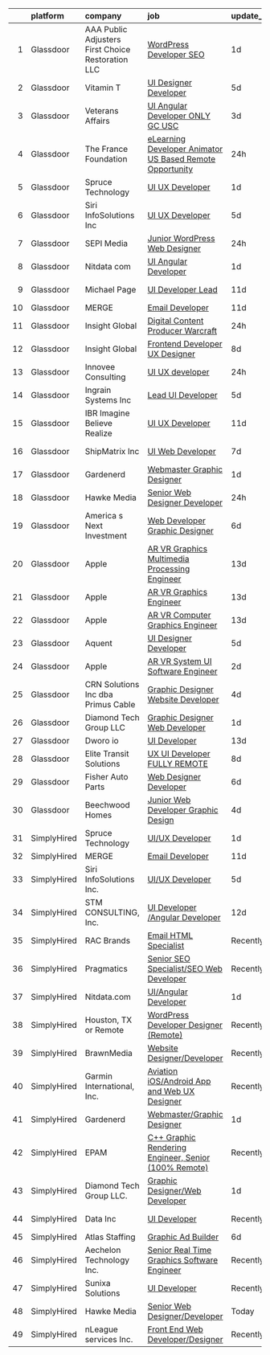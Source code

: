 

|    | platform    | company                                            | job                                                                                                                                                                                                                                                                                                                                                                                                                                                                                                                                                                                                                                                                                                                                                                                                                                                                                                                                                                                                                                                                                                                                                                                                                                                                                                                                                                                                     | update_time   | location            |
|---:|:------------|:---------------------------------------------------|:--------------------------------------------------------------------------------------------------------------------------------------------------------------------------------------------------------------------------------------------------------------------------------------------------------------------------------------------------------------------------------------------------------------------------------------------------------------------------------------------------------------------------------------------------------------------------------------------------------------------------------------------------------------------------------------------------------------------------------------------------------------------------------------------------------------------------------------------------------------------------------------------------------------------------------------------------------------------------------------------------------------------------------------------------------------------------------------------------------------------------------------------------------------------------------------------------------------------------------------------------------------------------------------------------------------------------------------------------------------------------------------------------------|:--------------|:--------------------|
|  1 | Glassdoor   | AAA Public Adjusters First Choice Restoration  LLC | [WordPress Developer   SEO](https://www.glassdoor.com/partner/jobListing.htm?pos=120&ao=1136043&s=58&guid=00000182868ca1cf8aef1cd93ef27dd2&src=GD_JOB_AD&t=SR&vt=w&ea=1&cs=1_7321c4e3&cb=1660114739988&jobListingId=1008061583239&jrtk=3-0-1ga38p8fojigs801-1ga38p8g6nce1800-1cf66ca547f110b2-)                                                                                                                                                                                                                                                                                                                                                                                                                                                                                                                                                                                                                                                                                                                                                                                                                                                                                                                                                                                                                                                                                                         | 1d            | Feasterville, PA    |
|  2 | Glassdoor   | Vitamin T                                          | [UI Designer   Developer](https://www.glassdoor.com/partner/jobListing.htm?pos=112&ao=1110586&s=58&guid=00000182868ca1cf8aef1cd93ef27dd2&src=GD_JOB_AD&t=SR&vt=w&cs=1_3601b326&cb=1660114739987&jobListingId=1008053886167&cpc=451933188B21919D&jrtk=3-0-1ga38p8fojigs801-1ga38p8g6nce1800-6f6034691b5422f3--6NYlbfkN0DMrcEu7yrtATojKJA7cEzGQ3FdRGWLh0CZQInL4ECGI6k5tN82kdM0OKoro5eXmjovAfqE-qCFzorBk8MpdY72_0U5dfxVKxGhck5KRFN-xTbAscjui61db-fDE_8QO-m47Uwzd92MrNOCQvxBUcualtGhT067Qzu-g2luV1gB0mDOh5XY3YT6B1q1UW0hOPL6WBIafS8qeUjf5YyS6LG9XaBb_Q1NSpCnzSYprZ2i9nNY9iog0acPBFqhTu_LDYivgDT5WQqHVDjzsclSmjBZ_B2X724zHrNCp6hqieW92gLUQStLi1Ef_yOLSNh0Sab8Mbvh9joW-MXuL5QkVQt4LzQsDhqC70NGm1pHM3tOoyugr13Pn-3fsegebHl1vRl6UaD4RrLw5DgESCKV8qaAme5ZBBlNOto8jT3KM6sk7xg4FpA4SJkPBmi_OcbfzDQ-HrCTRqMs5Kj92rETE0upSHfbX3dXZZFGK6zJwY_kbw%3D%3D)                                                                                                                                                                                                                                                                                                                                                                                                                                                                                                                                                               | 5d            | Remote              |
|  3 | Glassdoor   | Veterans Affairs                                   | [UI Angular Developer   ONLY GC   USC  ](https://www.glassdoor.com/partner/jobListing.htm?pos=125&ao=1136043&s=58&guid=00000182868ca1cf8aef1cd93ef27dd2&src=GD_JOB_AD&t=SR&vt=w&ea=1&cs=1_53a71798&cb=1660114739988&jobListingId=1008057509287&jrtk=3-0-1ga38p8fojigs801-1ga38p8g6nce1800-da39d7ef4a848394-)                                                                                                                                                                                                                                                                                                                                                                                                                                                                                                                                                                                                                                                                                                                                                                                                                                                                                                                                                                                                                                                                                            | 3d            | Remote              |
|  4 | Glassdoor   | The France Foundation                              | [eLearning Developer  Animator  US Based Remote Opportunity ](https://www.glassdoor.com/partner/jobListing.htm?pos=106&ao=1110586&s=58&guid=00000182868ca1cf8aef1cd93ef27dd2&src=GD_JOB_AD&t=SR&vt=w&cs=1_fbcd02fe&cb=1660114739985&jobListingId=1008062645457&cpc=DE56C24FF6DEC286&jrtk=3-0-1ga38p8fojigs801-1ga38p8g6nce1800-5887e3616b4b6862--6NYlbfkN0D0ff9e8Lfwlpl5zGbQmpn59AL71QmFd7VKOAnfyjZzp5sdngV8WPgYe0dov1m7Y2n8pOoBRAJrOcRnWPtQR_ti1DqJN4xyBYi2DAKHCVDSBjDiLX9dpw3WLZc4Sr9yBo5NEXK2bRwoc_PngN01uTLSSRxKGqUFNRPS0ikkcOqEl9lUwh2mnWG2F23P0TFKK2VRAzkMmDd56gO2Wn9Nv98Psd92lG7b7vQGTIAcKB4ZxQ256MzQV6hqr3Kfun_XgYaBNsDaZK3Gb9xMRSVtRIRol-ZgWuKf4gefoERNoWDyymbSL-TkX6GLmiFYyMYCi9uo-HB4gCjNS0XLfpIBECOOAoq6L7ROFiRps9YG5Q0TQ-h4bYUtQMDT9pg0cvaRn2uqKsqBySNGYG9fLAYFtMo_m0HK0ytL1yqiISDb--C4LRDpiFE9qZgv8SljcqFGjYgz8yLZ9mqki459HJXUWCo69M3-pYAjKsFnPOf2GK9NDA%3D%3D)                                                                                                                                                                                                                                                                                                                                                                                                                                                                                                                           | 24h           | Old Lyme, CT        |
|  5 | Glassdoor   | Spruce Technology                                  | [UI UX Developer](https://www.glassdoor.com/partner/jobListing.htm?pos=117&ao=1136043&s=58&guid=00000182868ca1cf8aef1cd93ef27dd2&src=GD_JOB_AD&t=SR&vt=w&cs=1_c23c356a&cb=1660114739988&jobListingId=1008060332723&jrtk=3-0-1ga38p8fojigs801-1ga38p8g6nce1800-f6c870f68138dcea-)                                                                                                                                                                                                                                                                                                                                                                                                                                                                                                                                                                                                                                                                                                                                                                                                                                                                                                                                                                                                                                                                                                                        | 1d            | Remote              |
|  6 | Glassdoor   | Siri InfoSolutions Inc                             | [UI UX Developer](https://www.glassdoor.com/partner/jobListing.htm?pos=126&ao=1136043&s=58&guid=00000182868ca1cf8aef1cd93ef27dd2&src=GD_JOB_AD&t=SR&vt=w&ea=1&cs=1_8c0e42c9&cb=1660114739988&jobListingId=1008054070298&jrtk=3-0-1ga38p8fojigs801-1ga38p8g6nce1800-2cbb1ce67147f0f4-)                                                                                                                                                                                                                                                                                                                                                                                                                                                                                                                                                                                                                                                                                                                                                                                                                                                                                                                                                                                                                                                                                                                   | 5d            | Remote              |
|  7 | Glassdoor   | SEPI Media                                         | [Junior WordPress Web Designer](https://www.glassdoor.com/partner/jobListing.htm?pos=105&ao=1110586&s=58&guid=00000182868ca1cf8aef1cd93ef27dd2&src=GD_JOB_AD&t=SR&vt=w&ea=1&cs=1_ba57c3ee&cb=1660114739986&jobListingId=1008062564174&cpc=39A4E8CE329AB187&jrtk=3-0-1ga38p8fojigs801-1ga38p8g6nce1800-026bc4ff3f3d3f8b--6NYlbfkN0CNayYzF1mBaI40OgT78t3Q2d9IxlwDzhsYR4HK7epYUURqj7ThGxATqMP9QBEeCzElV3_Y6ce4F31ukmebLUkXpXiQREuhj0bbfbAiS8H_FzYSn6e-zFgVCH7U3J6IcSiapNg4Ut0MMJ7Y1PYup2VUUY6vrJ49jqKYKWuBpg_U01cfqRzYk7KmFIb_d697qVT-yC0eoHmxGeY55wfGH26Y69K9D1pN4YttVxdcthseeg8AxFyEQvCmk2GVD8qOokoF298N_EwQKtUsx6NMdbQ8fBA0-ip_HIZjS8c1t73CiXw8k6_9hHk1TcrP3qmgH-H0mUPZWzVweAeOvVbbITltKBkQ3xCxoCgyRG-nw_Xl1oA4khjPPSqc0Jm373Yy2AwE18io1Zre9D1rqvLBGRxCMOyI8gZ9EAzorcq7d7l90CXYEsDOi2-gEjeqHPuA6rsBG2fdEYCQLVHCsZoMMcizmFnBHFqMPRnMK2k0n4R5rgtbBWZBUSTpWRM3vaqJY-k%3D)                                                                                                                                                                                                                                                                                                                                                                                                                                                                                                                                  | 24h           | Deerfield Beach, FL |
|  8 | Glassdoor   | Nitdata com                                        | [UI Angular Developer](https://www.glassdoor.com/partner/jobListing.htm?pos=123&ao=1136043&s=58&guid=00000182868ca1cf8aef1cd93ef27dd2&src=GD_JOB_AD&t=SR&vt=w&ea=1&cs=1_d830b429&cb=1660114739988&jobListingId=1008060270540&jrtk=3-0-1ga38p8fojigs801-1ga38p8g6nce1800-5bf0e03d5c811775-)                                                                                                                                                                                                                                                                                                                                                                                                                                                                                                                                                                                                                                                                                                                                                                                                                                                                                                                                                                                                                                                                                                              | 1d            | Burlington, MA      |
|  9 | Glassdoor   | Michael Page                                       | [UI Developer Lead](https://www.glassdoor.com/partner/jobListing.htm?pos=115&ao=1110586&s=58&guid=00000182868ca1cf8aef1cd93ef27dd2&src=GD_JOB_AD&t=SR&vt=w&cs=1_2494a11e&cb=1660114739987&jobListingId=1008038839748&cpc=F41FEAB56D215062&jrtk=3-0-1ga38p8fojigs801-1ga38p8g6nce1800-db2323932c074358--6NYlbfkN0BR3ykMnr3Vw97HK5IC0i9Uo32NXohanwqRY-CI8z69bl4xOa6Yve6w6NlWd53uNOe_X9g6PuhaWk7ids-meavQJENwDp7UrXLq-oBe9nmwCDrJW1pfH-6OM-5QhTv4iRoDAEhKPy3MpzXp8XbKC0sSJlLRtdzn52J5BiQXSvMNTEkQfkGoV2XL4O6pU7H1s26JOnqlKRyWBIfxA7LX3t_SpTGBkpfcBMLgJrLlTlUS9DkpDoS_Q9axU3GdL_Pe5zKemxtoVRA5ptOPk6TC8V13J_oL0xqileBhwH2keXbBEIJgDGumRIdw3CI4vNKuw6P-TxTzEV54CvvWhEWVIwdrGBzgw-0brGftnb-Z-0XfMhtWRPrwCsNnhXzYhzdgJlMrCbMPXqG_NeFJqeDtql0YAv0w6QD4vrG99JXktsrmvvXZoRWn9Kcs5XcdakbGdGHS0JvocHBjOWIFtCbMU78kfpG_soXkwIE69UlupihL1L1JRREDhww4G0hCpYHKzxy1N1VXNlbZwEjZAgs0-SEhhVJWvAEtLBw0CM5RWaXhBa0ZhhEhMeLE64e0TORXLqAsPOH1VRwdrraXvTGKwhkJleR1fXMsuWq88xf6RbrPlvPDwMxt3cqz-6Hu9bBllG0su8ZvHPRM2PwDhzuFKLNUCBv41NuyJdCMEIobCZDoOIUC2Oh2Jiqs82zQOESdTWXjhT-2pPuaI7Pmn7HsQZ3Wtdg00lAnI28FOWBDucSo8XsibrTs9eIqybeDVVqX5uuSaDMXtdiCDsotJDUFCYaYfod1oURw0EAx5d03515ML93UT-WBDAEp5btkvPtCZqFoPiZBzycT6yver2ConpfUxHNbLyuuHohfugVxNSwcpBWtdPcawm6eFpsD4pjDNdTT8sGs237nT9J1kBM_NVgwQMhOQNiiPoITx7A1oBVsIzzUafkY7C_jwzo3-iOWY51juIZjFc_oEfJETsoJ0bTLTwLXJKJ9-ZFVZmT9nFV3NjZjIGS69N03QfXx2lXRj3M9iZT-9u0e4c9Jz7JKBFXl) | 11d           | Brooklyn, NY        |
| 10 | Glassdoor   | MERGE                                              | [Email Developer](https://www.glassdoor.com/partner/jobListing.htm?pos=121&ao=1136043&s=58&guid=00000182868ca1cf8aef1cd93ef27dd2&src=GD_JOB_AD&t=SR&vt=w&cs=1_cbec8da3&cb=1660114739988&jobListingId=1008038408281&jrtk=3-0-1ga38p8fojigs801-1ga38p8g6nce1800-026b1d5ccf828fde-)                                                                                                                                                                                                                                                                                                                                                                                                                                                                                                                                                                                                                                                                                                                                                                                                                                                                                                                                                                                                                                                                                                                        | 11d           | Denver, CO          |
| 11 | Glassdoor   | Insight Global                                     | [Digital Content Producer   Warcraft](https://www.glassdoor.com/partner/jobListing.htm?pos=114&ao=1110586&s=58&guid=00000182868ca1cf8aef1cd93ef27dd2&src=GD_JOB_AD&t=SR&vt=w&cs=1_5110b4ed&cb=1660114739987&jobListingId=1008063607047&cpc=F41FEAB56D215062&jrtk=3-0-1ga38p8fojigs801-1ga38p8g6nce1800-ca4c2e76f5e7283c--6NYlbfkN0BKkHZu3wF05EeDimN_p6sYpKCMArvwa95YdH7UpkaBCqc7l59ErwqcH9nBDsTYDe2BhYcCeyLrfL8kOv1PIH-04Uo33jyIzZg1Tmodu9c6f2u3tQ2k6AiwfIPOJVaec9qggtTF5VNofEWFoIh35xrz-LR0c0OQSGBdtlUNgNpGjobTHcqJLCZ3ix2IlJQoRo1kHA5ru0fRqmJjrnLWCW_6DF1xm8PztXNceFBJATgJcJWsgvDtqt9lqqJHckmxudpOQPvgBBmpCIiLhD8N64ZMI5xkdkCvvve2wwWcE3MYTJYDqQxu4p_LyGbT5xx4APmklACpNNqT_gjiZe2JDmCQfCCS9Y5UqMaTRV3gSUkmSh-8On2NB4nzbiH2Pd-UPasT8pWT_y4decru-Bj6B49VZvh9oZQfKkrxruM40O76cTZkxBW-YlffOC0oHP7MaPn54STcKsZcPy9ARYAkIfZiv1-s_sMkbJst-ULi-ldN-A%3D%3D)                                                                                                                                                                                                                                                                                                                                                                                                                                                                                                                                                   | 24h           | Irvine, CA          |
| 12 | Glassdoor   | Insight Global                                     | [Frontend Developer UX Designer](https://www.glassdoor.com/partner/jobListing.htm?pos=113&ao=1110586&s=58&guid=00000182868ca1cf8aef1cd93ef27dd2&src=GD_JOB_AD&t=SR&vt=w&ea=1&cs=1_96d35452&cb=1660114739987&jobListingId=1008044834172&cpc=334ABAF5D42DC775&jrtk=3-0-1ga38p8fojigs801-1ga38p8g6nce1800-caf1e31ca24fd80c--6NYlbfkN0BKkHZu3wF05EeDimN_p6sYpKCMArvwa95YdH7UpkaBCkTAlOdu2lVgZ5yts_CGftjA7V8usHoLKe6etciQs-kOFBx6to-vOscv_JlQN1XBEUO69CSI8otlYZ0EISoqTT21zdpfWzADrUUg5TqPX8DUNM9oLXPWW1sxCS57MgSCHqsXlHKUcvsMrQkNq7urZSQVkscgeOneh8AU7VKlxfhZcow2n7hwLQ5VHGbMOUuU0aWCYBl9ovzZ2bR1li5PInWKTOMuLESETShwvqKgOfeghQmw56LjpzNEcmpPhNjIqKMVafvjxELU1STrU9brdUzKLXuJtTCp0EZ73w_DXgG7OR00xZZ2CRE0oZrlUPGqMiurz8Aq5elE3CPc-7Kv3hvZpI2KGSYl2ghoEnm1m7xB_8kGUk1txLDGaVCNy_cY0G7gNsy4DqH4jEL_6h7DnlGBfBRh3k6rV95jHL0lZMJ_2_vQCdzAnLHhPhhwW2oydYAytIHzA4jJzVayPApE7qnLsPk7_h7IfYCF2dL89gm_)                                                                                                                                                                                                                                                                                                                                                                                                                                                                                                               | 8d            | Laurel, MD          |
| 13 | Glassdoor   | Innovee Consulting                                 | [UI UX developer](https://www.glassdoor.com/partner/jobListing.htm?pos=122&ao=1136043&s=58&guid=00000182868ca1cf8aef1cd93ef27dd2&src=GD_JOB_AD&t=SR&vt=w&ea=1&cs=1_7b444182&cb=1660114739988&jobListingId=1008063284411&jrtk=3-0-1ga38p8fojigs801-1ga38p8g6nce1800-849394da3f9f9cf9-)                                                                                                                                                                                                                                                                                                                                                                                                                                                                                                                                                                                                                                                                                                                                                                                                                                                                                                                                                                                                                                                                                                                   | 24h           | Remote              |
| 14 | Glassdoor   | Ingrain Systems Inc                                | [Lead UI Developer](https://www.glassdoor.com/partner/jobListing.htm?pos=124&ao=1136043&s=58&guid=00000182868ca1cf8aef1cd93ef27dd2&src=GD_JOB_AD&t=SR&vt=w&ea=1&cs=1_a08d1758&cb=1660114739988&jobListingId=1008053570477&jrtk=3-0-1ga38p8fojigs801-1ga38p8g6nce1800-3ef0d1e89dc9898d-)                                                                                                                                                                                                                                                                                                                                                                                                                                                                                                                                                                                                                                                                                                                                                                                                                                                                                                                                                                                                                                                                                                                 | 5d            | Remote              |
| 15 | Glassdoor   | IBR  Imagine Believe Realize                       | [UI UX Developer](https://www.glassdoor.com/partner/jobListing.htm?pos=128&ao=1136043&s=58&guid=00000182868ca1cf8aef1cd93ef27dd2&src=GD_JOB_AD&t=SR&vt=w&ea=1&cs=1_49587aaf&cb=1660114739988&jobListingId=1008037790569&jrtk=3-0-1ga38p8fojigs801-1ga38p8g6nce1800-1b12c066bd224063-)                                                                                                                                                                                                                                                                                                                                                                                                                                                                                                                                                                                                                                                                                                                                                                                                                                                                                                                                                                                                                                                                                                                   | 11d           | Remote              |
| 16 | Glassdoor   | ShipMatrix  Inc                                    | [UI Web Developer](https://www.glassdoor.com/partner/jobListing.htm?pos=102&ao=1110586&s=58&guid=00000182868ca1cf8aef1cd93ef27dd2&src=GD_JOB_AD&t=SR&vt=w&ea=1&cs=1_11bbb56c&cb=1660114739985&jobListingId=1008047814460&cpc=71D4EE06E32D485A&jrtk=3-0-1ga38p8fojigs801-1ga38p8g6nce1800-17e876fe52670bac--6NYlbfkN0DfhRLDY5E7BVY3xhBTAobuSaZ3WR2SqAJ-w4NHeQGDZ7IzEziFaDSEwVwl95E9xzUvGbV7ie5qIEBaqTyvpFn4I8Etiks4YV0ymS4rHlPJ0UBbsIlhTfhSn4CW45ROHySGFgc-BgDR_utRStxZd9TXVXyB1YcJA6V-7N0rU1HnzkFCJ7KaPsJc6f27A9eA6pXXSGA7KHxO8kzQfiQjPAvWlusoB_s5z8BkGvrWWaMVznSpZplKMltA8_YGKLoU9jGWcrARR56GG2uul0zJz60bBRmt7GsS3-TNoKHoWKXIOHdA6ecNMYZVMFoVA9Ns-u40xoqyJ-B2axVkLIkLu8UN2m9eoj54RWb1RZ_DwAeBTD6Lq_tpOKT9jAGmq1tTUg4T6JWXiw4tLPb3-kk9ieUO8qys6lWmZdnar4AokLzfiJzuMPtbsZNHDXwDGHEh4FRmUq9jY7vqkHQGcAzzek8mFzqQYsU6Fa0xp3eyePfslUBEo87xqs9H37gPoIz5Zok%3D)                                                                                                                                                                                                                                                                                                                                                                                                                                                                                                                                               | 7d            | Warrendale, PA      |
| 17 | Glassdoor   | Gardenerd                                          | [Webmaster Graphic Designer](https://www.glassdoor.com/partner/jobListing.htm?pos=119&ao=1136043&s=58&guid=00000182868ca1cf8aef1cd93ef27dd2&src=GD_JOB_AD&t=SR&vt=w&ea=1&cs=1_484ecfa0&cb=1660114739988&jobListingId=1008061015009&jrtk=3-0-1ga38p8fojigs801-1ga38p8g6nce1800-ca8b777f19273b1a-)                                                                                                                                                                                                                                                                                                                                                                                                                                                                                                                                                                                                                                                                                                                                                                                                                                                                                                                                                                                                                                                                                                        | 1d            | Remote              |
| 18 | Glassdoor   | Hawke Media                                        | [Senior Web Designer Developer](https://www.glassdoor.com/partner/jobListing.htm?pos=116&ao=1136043&s=58&guid=00000182868ca1cf8aef1cd93ef27dd2&src=GD_JOB_AD&t=SR&vt=w&ea=1&cs=1_1944a78a&cb=1660114739987&jobListingId=1008063404555&jrtk=3-0-1ga38p8fojigs801-1ga38p8g6nce1800-d1a2b2c9244c7650-)                                                                                                                                                                                                                                                                                                                                                                                                                                                                                                                                                                                                                                                                                                                                                                                                                                                                                                                                                                                                                                                                                                     | 24h           | Remote              |
| 19 | Glassdoor   | America s Next Investment                          | [Web Developer Graphic Designer](https://www.glassdoor.com/partner/jobListing.htm?pos=127&ao=1136043&s=58&guid=00000182868ca1cf8aef1cd93ef27dd2&src=GD_JOB_AD&t=SR&vt=w&ea=1&cs=1_1d1b546b&cb=1660114739988&jobListingId=1008050659474&jrtk=3-0-1ga38p8fojigs801-1ga38p8g6nce1800-e645555e9b4527f3-)                                                                                                                                                                                                                                                                                                                                                                                                                                                                                                                                                                                                                                                                                                                                                                                                                                                                                                                                                                                                                                                                                                    | 6d            | Woodland Hills, CA  |
| 20 | Glassdoor   | Apple                                              | [AR VR Graphics Multimedia Processing Engineer](https://www.glassdoor.com/partner/jobListing.htm?pos=107&ao=1110586&s=58&guid=00000182868ca1cf8aef1cd93ef27dd2&src=GD_JOB_AD&t=SR&vt=w&cs=1_8d6a2d9f&cb=1660114739985&jobListingId=1008032497095&cpc=6FC5BA77C9A4CD78&jrtk=3-0-1ga38p8fojigs801-1ga38p8g6nce1800-ee63d9d4ac343a86--6NYlbfkN0BvKrLyj5gPmtZO9T8euul8TCxuuKNOtzRJOomxnwSEodTz2Bc-sPZl1dBMH13w-jOVIUJfB68hBLvZttX4OgzN4diY_Pom-07bSo4ZOVvIj0x2-smqJW-iq5ZWzBMAhPEo-16R9qIlsnFkY-mDXvuFzravF9z86nK7pfjDKOpDQLjwBzpVKNFtX7QSPJDqHi0zthmN9SD7QJLekf6EyCNr5k6fsQ1sy_0oPB9259YPBGnUORZvQUzZjHa65kRfXZBiYl79gOhakB4ZkJBTR0mixGlhneZdh6Dj_YISi_I3rQn88FAVD8A1tkwhnjCrfiBo4KX2egYsyN3Sch5yKD4oTmN7u1xRAQN0fgmrvoOhbD5AECn1dKofd2p_iwX1erDEk7HvCFHRYN1QaROxUaEoVRt6GJT3FeTfUk7Un4N1iSk4YL1ryIbwM46vB6Ko41KJDDbwt7A1Zw6CO5DHo_uft-wobvgsKJE8iGR3f7sHoylpKK3KJVby-lUGe_Biwn07Y3A2bySIQXe2G792rfGHg1NZiB77hvyu8ADhkVveuJz4ioKwhxoff1U4vdaSR_8zxTBe2FMkbeuu9Rk_S5uD_OUIwZkZ2L3ftImh_krUl2xzzx8QsC1b_c-n72RN3KVhWzEREsIvmGnwiGwoKzwYPhp5w2rvu_KGFh0GuqrKgaI0SlsDR89bWmn15FVpdVeEQCo_-nVcwZsSL4DpA3eqbR6yMHmKvn2wVPXXngvdFPkG-H7LOzpUX7sg0AFe1KRfbBWJYT_RW39Q5UsFpOHJbqr10Z0629u_Wf3zRGCakvgJHd0M4tne0GpMZWAeRQ4BvVE-xNPB23g3fldo1u0ueyDEI25NVL_zpUWdo_e8BuMjNzANRI0WP3xa-Vd-y1FHbEzOyoc9ldltlSDUjeZQyVtC8z-6JbBaCalGCT3oAQpTEgbJnY68NamJfPFkGR-UQnT685yAA9Wa4TxRE1XlSLONR3be7II%3D)                       | 13d           | Seattle, WA         |
| 21 | Glassdoor   | Apple                                              | [AR VR Graphics Engineer](https://www.glassdoor.com/partner/jobListing.htm?pos=108&ao=1110586&s=58&guid=00000182868ca1cf8aef1cd93ef27dd2&src=GD_JOB_AD&t=SR&vt=w&cs=1_a2c81d7f&cb=1660114739986&jobListingId=1008034378578&cpc=F41FEAB56D215062&jrtk=3-0-1ga38p8fojigs801-1ga38p8g6nce1800-88ce4c050c150791--6NYlbfkN0BvKrLyj5gPmtZO9T8euul8TCxuuKNOtzRJOomxnwSEodTz2Bc-sPZlt2Zgji_QUXFh8lrwF8Js11_b_c3u1nBnbm4GyimSyroY8b_UYPRQNoNDU6VC1LASrpVVDyJsVQRv6auF2JwY6YJqsQ_qZVlN9z9kJDOYEo98kOOIK-37aOc_REEHPMP38dNRxe4sw52Or7g5yv35xK3fyudw9O10CUGggmg9Vry7A073LK7oyjFKlhpzdX17yiSBVcK0l19bZe8AylIZ_EgV_nnIJKIsTw6PVJ3i_iyY0Rdkvik2iYhDszVVaMOhDGOx7PYopi_tpLQ0soFWi86KSScTBJ2t5sENGsUhIEseX_WEpDypJ9fHLcBD-RmcF2w_OvrBJBGtQ9MbY6M8d7RD6BUnqGEEW-9lf6_UhP0cjX2JtpC1tdoXEjNCnqNp20mLJ8d5XGQPBzBu0p1rkTScnQ_j7wAkpd7F9xC7IgmWcWxlDBIxed9HepjDnRc9HKuRdeaGjkYzH_4aoma9EhGp39Vb6i5mxw-7Oqarp7wh8cAHX7TjfX9WFgebOr-y3IUGWIj9oVy6OvFZ5sbX5APkebBTQ38Kq5-v8HiBaFcBZ6ZX-m9BVZ7TgvUE1owHbz-hGxJeHHmujbtCkawHFMC_bKh3wgNJbxH0FyGKxhH_xucg0VaW5aG5wS0ttF6dyZtW3_XYlTgetHCgrm3vNy5diCfoJzMJVnzhaPqgWXrk2z2QfHq-tzQnmt4vd_4bJsIuWCnWhnGdpkM955qJIEXILcd7Rib2cDXdCfxJQep4ai4Rqm8Z_SQ2Oth4Chhx5KZh8av8a0AzL1TIQo0qMBmuH_wWMESWVdGsFKs9UwNf_y3artPW8-JMLolBf467jUiN9UgV4oT-1ouEQ1eCI-rS8FVU19fP1w47tYHBIOSuO-ddvcJHdzAbNWomiVqvKrg5eo1BvKAsy-7WvZMGzA%3D%3D)                                                               | 13d           | Cupertino, CA       |
| 22 | Glassdoor   | Apple                                              | [AR VR Computer Graphics Engineer](https://www.glassdoor.com/partner/jobListing.htm?pos=110&ao=1110586&s=58&guid=00000182868ca1cf8aef1cd93ef27dd2&src=GD_JOB_AD&t=SR&vt=w&cs=1_930e47cf&cb=1660114739986&jobListingId=1008032497137&cpc=AC285F3A3ECA6BB0&jrtk=3-0-1ga38p8fojigs801-1ga38p8g6nce1800-4da235a348944492--6NYlbfkN0BvKrLyj5gPmtZO9T8euul8TCxuuKNOtzRJOomxnwSEodTz2Bc-sPZlt2Zgji_QUXFB8wZcrWih4JXwcPaI3V63apNz61GdCCelcwymg2B2WhSzBlkSbJneaa2a2Gv3BYnk-cz4jV04-y_0yMa6BCpqvWhPgZ_SXIeCk-PFrqtYsVX8lfqPHm7Fe5QTRpg2ZFwxjje0fWXjDEqoVdnH2kokQNYq5terD1DKJ-1GvG7WkqZm3QWygp8DeTBWw_I-mg8AKlbofl4u8nR_aMLTYghxivks9zBgAd0vTpoS2rPhYTCYt5eoH0tzQ4y3hcGdHJgeFS-hNhzffAuCtjuvxfh2tMpWEZOkX1fzagGW-68UxhcAX5mcnA2TfCahHnb0Ch7q_8Jy8eYT91XabmcTYwxHLaNVM7nF52b3JaT7l1FoRdAIBG-IoW-fxI0YPWMweoZpiKpQj_NaNZl1z1Fef6noQbQpX2KdBR_qn6lpAm_CqYpijfMAiDLgGsuwub4w7a0yUY6j69db2KW9RMD8wUe_sUXILHZuTwJNVsHN8K64HaR3th37ulSqSkcMg-NumiJst5bmn8e9a9TkA03TOjnF7rYAxHeGBh_tfDY90bIwGfvIguK4KZ4NlyTY5NjeEavY7oH8LdLwS9ILLFfKgiNctDT9nzjui6A9IdSt7y_bAvLdCbaawzdr-LiALOSeFq-XcePP2G7EnvJbJAb4viPFuyeSPnnWhhm-pZt3RGuHSDLTnfw2hmAVVaKghr2vmwHbwAAsR0iMUc9c4q8-X8Fqd6mExPtgBmPAt8OzV6e4lLDdrgxGX8ACJGAUfnXANAanXVRBBQagRp2UrpKBJKwqPPmB6rc8BTv-DnEcf6ZU-bBr-uIm9ZD04hsm6QDMolPQBGg6vXRmfLM5XQ4pVw6kHoIT2gCIM8mUJKd6LM4ubgqHO42sZwnuUzahvaXw6MwGgpWkY0XFf-eChuEFNzm1)                                                  | 13d           | Cupertino, CA       |
| 23 | Glassdoor   | Aquent                                             | [UI Designer   Developer](https://www.glassdoor.com/partner/jobListing.htm?pos=111&ao=1110586&s=58&guid=00000182868ca1cf8aef1cd93ef27dd2&src=GD_JOB_AD&t=SR&vt=w&cs=1_e194bb93&cb=1660114739987&jobListingId=1008054069860&cpc=C4A69CCDBB3B9599&jrtk=3-0-1ga38p8fojigs801-1ga38p8g6nce1800-092543b2b5b1ac44--6NYlbfkN0DMrcEu7yrtATojKJA7cEzGQ3FdRGWLh0CZQInL4ECGI9gD0Wolx9R2EDT7B77c2cQfEUz2kNTIOVwD5BKqIMoWk98RNF1Ad7spk8Iaq3QvRUwRObhwp_8VU1zaju42mJeg42eYRSl8E_AZ8ZyjsLMKuN4a1m7Gpx48C9VFRnAlEdFos-AbeLIFDHOnndPbUjm0L_Nh13kFYp4m-dGTOdGbdJjZpwHDO282xgINQDwx80ivTDMyWLfDSfBMZ2_-fycdiPyi0JoK0nI5vY3sV8gjc_RxLdinItE2d0wuKYPQzaTr2My8BYNEnCVeSfPF36lLCiWe3jAJYtd4pDExYiP1C4rRGFx6qPJavVwb6Nwea0aI1c1Uz32PfZg42vja5kmHcvKTGBRbIkPcLMCnZCpTdfF_FRVHLSAArUMqG08vOOG8o9MiYPQHWDAKDTQu1pJKSzjB1lfvDA5I3TCoZZ3f)                                                                                                                                                                                                                                                                                                                                                                                                                                                                                                                                                                                           | 5d            | Remote              |
| 24 | Glassdoor   | Apple                                              | [AR VR System UI Software Engineer](https://www.glassdoor.com/partner/jobListing.htm?pos=109&ao=1110586&s=58&guid=00000182868ca1cf8aef1cd93ef27dd2&src=GD_JOB_AD&t=SR&vt=w&cs=1_ae530019&cb=1660114739986&jobListingId=1008059181627&cpc=AC285F3A3ECA6BB0&jrtk=3-0-1ga38p8fojigs801-1ga38p8g6nce1800-1ea0c35ec4adba91--6NYlbfkN0BvKrLyj5gPmtZO9T8euul8TCxuuKNOtzRJOomxnwSEodTz2Bc-sPZlbtkML8D-m4oKOG2NkgfDAf-04g-SoIARYnTsh0ukZHAJ4ljhlCGY7CbjQObb7jyuwvRSMY_5qQ-ffVWp9nfMxLqD0d348fJuHIzaB5B94cR2C42CftyBtY_AQj2M-IrMUDCZH9iWsLwt4Zg454tz-7aMiapdWBfjLhbYW30NLqCQRL1Cn8go9jV56xPDpx9OZXADHvEEyPJnz7XC1bfo8-dwZbR1VofKeaGz4WAqHshJcVdm06al_I-h2WXJHaLztITacBZ2Q4oczTqO-16ROFhjyY5Xhwwa1LYkKbtqCGvC8QyPC5t2wkF37_NfRfaR1Zeca1lARJ2uR7PvcGymn_1-Jz9WPG9US7WE0jvkCPukIFnTtQRkTB3wBVHGkJ_wHB4sWYsKMFqxNFTJthHVyrSX5_hvbJd7Obe9Dy4G-nWH2BqpxCC6cUvoK-tcTjvG2OCjp-NeOqMeHcDEVd3hkZ6B-9hpID8k30vlNsL1I1lgmzit1QsI__g521V_pmqlz8sUx_FL5xvAndzLLwkuCHm8uKqMmfpTNeR9DkOb53RDpNGp8JylRzN48VfmUByU5Cg06b__cdrw2DEIK_x9P5EI9vnwbxk-dmwly1KyVJVwFBU1Xd494QlGkp142i7hYdIAilPhaDWRIBKM9cpvVJahhyrVVTDKMML6qWDDE518pG9Fuo1v6e6aYlK4p3vQE0AvJKP0JskIPNegRkILjevVjJxmorH_VjrcM8T0R1dr1GOOLYgVG4SQgCBRgS_NsvRhBCQhIItCJCRBsg_6a9iyB-VDVCwfpNvTCTPSYi6S8qTCBmrrgZSaygR6_BMEVZXpvxTJ-mGDLnAXaslwkSP07lvpPZ3KIn6ddq093ECAWWmL9iwk1CVXqL_xLpupCVhCh0ftDwqg8eC1BLzY9gg571t9-6kF)                                                 | 2d            | Boulder, CO         |
| 25 | Glassdoor   | CRN Solutions Inc   dba Primus Cable               | [Graphic Designer   Website Developer](https://www.glassdoor.com/partner/jobListing.htm?pos=103&ao=1110586&s=58&guid=00000182868ca1cf8aef1cd93ef27dd2&src=GD_JOB_AD&t=SR&vt=w&ea=1&cs=1_4af92e38&cb=1660114739985&jobListingId=1008056080475&cpc=70D6958B2CFB98E6&jrtk=3-0-1ga38p8fojigs801-1ga38p8g6nce1800-973e989f4417f753--6NYlbfkN0D5TrYptuxfAGGY-xyw_cZcYoKArTSbIFk24Z4F8mcy7RpumEUPQ98v5su64To6qgV5eDU1_1WPD5bBATlsZVrDRiIGNWZcwHNqZ7vumuuoGUezQTzJp-nE2ur4DoNDQ_ICv5-FXY1CP1JdBLpJkVkiy-3S_vSR4w4vjAcdJaK3rzxfRrLG5ZHqG6T8kdIsdm_ilW-gMzoG11EZCLfK3YrzNZBt4GSRZ7v9QoNLJdjWpjGxw7wIzZdOOnGkWIrIZk2uK5bPYWMF2dPQ5RLf6QnZayBdn4DVJiNkYKHEKhf3guis-aQxo0TLNEz19uyhBVpJO7UucXoBAfjjy6KF4oRmwxPNeuC0jjH2bJEw6C23IxJqHqV4WeNnMeY-3eI2WV3u7XIEbfh78qH5Jpnt54Om_03T0MtxQc37cNgdwg9EeJrqUDbc4-KjgB7hsIHXzpXO39ZwYV7BsWiz1xpHKm2tZscf8Psjy3bVRy6NvdcIBo_o2T_3KMbTz_b160aBnvyux3YcdXfmWIYMZiSmyDm_)                                                                                                                                                                                                                                                                                                                                                                                                                                                                                                         | 4d            | Lake Elsinore, CA   |
| 26 | Glassdoor   | Diamond Tech Group LLC                             | [Graphic Designer Web Developer](https://www.glassdoor.com/partner/jobListing.htm?pos=118&ao=1136043&s=58&guid=00000182868ca1cf8aef1cd93ef27dd2&src=GD_JOB_AD&t=SR&vt=w&ea=1&cs=1_681693c1&cb=1660114739988&jobListingId=1008060890643&jrtk=3-0-1ga38p8fojigs801-1ga38p8g6nce1800-28b58e6b1da36ae1-)                                                                                                                                                                                                                                                                                                                                                                                                                                                                                                                                                                                                                                                                                                                                                                                                                                                                                                                                                                                                                                                                                                    | 1d            | Troy, IL            |
| 27 | Glassdoor   | Dworo io                                           | [UI Developer](https://www.glassdoor.com/partner/jobListing.htm?pos=130&ao=1136043&s=58&guid=00000182868ca1cf8aef1cd93ef27dd2&src=GD_JOB_AD&t=SR&vt=w&ea=1&cs=1_ceec6a66&cb=1660114739988&jobListingId=1008033406675&jrtk=3-0-1ga38p8fojigs801-1ga38p8g6nce1800-fdf1f56db9e26b3e-)                                                                                                                                                                                                                                                                                                                                                                                                                                                                                                                                                                                                                                                                                                                                                                                                                                                                                                                                                                                                                                                                                                                      | 13d           | Chicago, IL         |
| 28 | Glassdoor   | Elite Transit Solutions                            | [UX UI Developer FULLY REMOTE](https://www.glassdoor.com/partner/jobListing.htm?pos=129&ao=1136043&s=58&guid=00000182868ca1cf8aef1cd93ef27dd2&src=GD_JOB_AD&t=SR&vt=w&ea=1&cs=1_6268ebfa&cb=1660114739988&jobListingId=1008045901052&jrtk=3-0-1ga38p8fojigs801-1ga38p8g6nce1800-22d8e6bd27c1c54b-)                                                                                                                                                                                                                                                                                                                                                                                                                                                                                                                                                                                                                                                                                                                                                                                                                                                                                                                                                                                                                                                                                                      | 8d            | Pittsburgh, PA      |
| 29 | Glassdoor   | Fisher Auto Parts                                  | [Web Designer Developer](https://www.glassdoor.com/partner/jobListing.htm?pos=101&ao=1110586&s=58&guid=00000182868ca1cf8aef1cd93ef27dd2&src=GD_JOB_AD&t=SR&vt=w&ea=1&cs=1_b87ffcba&cb=1660114739985&jobListingId=1008049980771&cpc=967BF0C4231BAF98&jrtk=3-0-1ga38p8fojigs801-1ga38p8g6nce1800-72e4c7244d33f192--6NYlbfkN0Ci1lZOkl7EPq1Tb9zx0TJtXKBHyuTkDgU0qmEursmk-wy6jDEKq5D_vKotDGaed2QlfOqkVYAWx6hcnxi-4JOxx5HG1Z-wFifsTVs63qx2r--kKmchPM2AXhBBngzdw7Ex_D7CtZL4MV4vfjyI2BHpvGCE-M1clj1qjIt70bg6qvUUXiRYWdSnNvdWxdtMgUYrVCTA8IGZLUIh4h8vPhgWmVlVnrvK_ofC8lF_PYoYZN2eHh9nTnn9w46ioeMd5Wysh4Zv74ZgFI-rX8ISw20YejxLC1cJEK47fAkShnW96R9BWRofz69JO23SW82uY0DT3MOr5-dido0Fw6oke-L9qZACzKhIYCpLF50ry-zinKDJF0hPwnpf2rTkw5QeNg2uU9FBnrVp2vkPDVLQPQjtn52YW88ibRai03JoEvcfIzYxXWgBLREZlQxX2FcUA0nWfp96kQcqCPVgzIgHV-Sr4-VuIV5x84-wCTusbTsTTwkQuq164YDfxJXIejHM8O2oWszEzdyLJA%3D%3D)                                                                                                                                                                                                                                                                                                                                                                                                                                                                                                                           | 6d            | Staunton, VA        |
| 30 | Glassdoor   | Beechwood Homes                                    | [Junior Web Developer Graphic Design](https://www.glassdoor.com/partner/jobListing.htm?pos=104&ao=1110586&s=58&guid=00000182868ca1cf8aef1cd93ef27dd2&src=GD_JOB_AD&t=SR&vt=w&ea=1&cs=1_2ea7e62e&cb=1660114739986&jobListingId=1008056087959&cpc=48B9F4758953335C&jrtk=3-0-1ga38p8fojigs801-1ga38p8g6nce1800-1f918ef7c9cb8131--6NYlbfkN0AS57DkDylVShPhgOjpRgGCZifuE7BsZsr_ouSWgREGsYU9J9ba3OoAo_B_2-4yRLo4vAb8ezj1shnle-kHycIPxOII6DUnd0StxQij1vs4cR2okCAu5aLXKZMpfDO5MQqmB1JX49zWCk6xpxWliG_cf774Gt1I8tuTX0PnS7RgYBjD7j9gFQ17A2kHWJya25wHdT8UJISHaiZss6QxmyFi6SO3zCa7OBfut93ZeMcYfWuI-cqYo2eAewuwnGz8rtiheKp0UYWjBIVzObxLZBZSSHClsQMBGud_m8AM2Hf-uPKIfFpvT9tyQROScyL9je2TAI2Cn4pFkpgD0zP1CWdAydClxD1z1jl-QU4paXBrIB8v-5vS2PKR4ArPa69fcyeUEpSYZCYNGlaoCO0qd14WN81Id0FGZwDz1mTmBT_TlblM-80fJpWaR4xX6-UBzCl6B2UPLjRuxlznYk-fHSMnYyQb-y6sBxFjsBkZnSjc7J6VLGJXKaXJb7zq2jUMrv5sFxOZ8SgE3w%3D%3D)                                                                                                                                                                                                                                                                                                                                                                                                                                                                                                              | 4d            | Jericho, NY         |
| 31 | SimplyHired | Spruce Technology                                  | [UI/UX Developer](https://www.simplyhired.com/job/VFhJ0vb3n1W4bv4R5sZG4ZJzHHvTtrByK5wy7G8bBpAolMB6VUaKlQ?q=graphic+developer)                                                                                                                                                                                                                                                                                                                                                                                                                                                                                                                                                                                                                                                                                                                                                                                                                                                                                                                                                                                                                                                                                                                                                                                                                                                                           | 1d            | Remote              |
| 32 | SimplyHired | MERGE                                              | [Email Developer](https://www.simplyhired.com/job/0qMNZB689iikifHENQmIwbUtIJjpq256X1qd7cfpaGyMRrJ0TuBFzQ?q=graphic+developer)                                                                                                                                                                                                                                                                                                                                                                                                                                                                                                                                                                                                                                                                                                                                                                                                                                                                                                                                                                                                                                                                                                                                                                                                                                                                           | 11d           | Denver, CO          |
| 33 | SimplyHired | Siri InfoSolutions Inc.                            | [UI/UX Developer](https://www.simplyhired.com/job/t4zusilGYHJe1oSdhBqHSUuqvqnXBC7aR9Fr1XC6hlocXssPlb27Og?q=graphic+developer)                                                                                                                                                                                                                                                                                                                                                                                                                                                                                                                                                                                                                                                                                                                                                                                                                                                                                                                                                                                                                                                                                                                                                                                                                                                                           | 5d            | Remote              |
| 34 | SimplyHired | STM CONSULTING, Inc.                               | [UI Developer /Angular Developer](https://www.simplyhired.com/job/Dcbpm0p5ozHgmsPBwyVHLyTU3UlUYt7sy7lCsTBbQcucWk9p1BsOFg?q=graphic+developer)                                                                                                                                                                                                                                                                                                                                                                                                                                                                                                                                                                                                                                                                                                                                                                                                                                                                                                                                                                                                                                                                                                                                                                                                                                                           | 12d           | Houston, TX         |
| 35 | SimplyHired | RAC Brands                                         | [Email HTML Specialist](https://www.simplyhired.com/job/9A2fhV13nQ7oZBL5KTDQBtUHHmxy_fYHbnJ980laIYpX5UYyNtvmug?q=graphic+developer)                                                                                                                                                                                                                                                                                                                                                                                                                                                                                                                                                                                                                                                                                                                                                                                                                                                                                                                                                                                                                                                                                                                                                                                                                                                                     | Recently      | Plano, TX           |
| 36 | SimplyHired | Pragmatics                                         | [Senior SEO Specialist/SEO Web Developer](https://www.simplyhired.com/job/YThmy1pqQZWCN6NpVm6jm_YsyMddiBHbrB2fuFAy04LBN_GxOXbL2A?q=graphic+developer)                                                                                                                                                                                                                                                                                                                                                                                                                                                                                                                                                                                                                                                                                                                                                                                                                                                                                                                                                                                                                                                                                                                                                                                                                                                   | Recently      | Washington, DC      |
| 37 | SimplyHired | Nitdata.com                                        | [UI/Angular Developer](https://www.simplyhired.com/job/hx3JOvE8OhLBxkdAKzGYaA9PGdnf3lBtZTxeHiQJjWCFPQm0zn5IMg?q=graphic+developer)                                                                                                                                                                                                                                                                                                                                                                                                                                                                                                                                                                                                                                                                                                                                                                                                                                                                                                                                                                                                                                                                                                                                                                                                                                                                      | 1d            | Burlington, MA      |
| 38 | SimplyHired | Houston, TX or Remote                              | [WordPress Developer Designer (Remote)](https://www.simplyhired.com/job/h5NIRqnG6nzwtBLlFlrT64773r4CAOGZWfW6vATD8Z8CzAc7NchDIg?q=graphic+developer)                                                                                                                                                                                                                                                                                                                                                                                                                                                                                                                                                                                                                                                                                                                                                                                                                                                                                                                                                                                                                                                                                                                                                                                                                                                     | Recently      | The Woodlands, TX   |
| 39 | SimplyHired | BrawnMedia                                         | [Website Designer/Developer](https://www.simplyhired.com/job/78BxKl1R6BpfuVu8Kpk-1cxMOjiHDgxQMPxrbQ5J7eWU9PbYxXCHNA?q=graphic+developer)                                                                                                                                                                                                                                                                                                                                                                                                                                                                                                                                                                                                                                                                                                                                                                                                                                                                                                                                                                                                                                                                                                                                                                                                                                                                | Recently      | Albany, NY          |
| 40 | SimplyHired | Garmin International, Inc.                         | [Aviation iOS/Android App and Web UX Designer](https://www.simplyhired.com/job/LHjY42tjIFE2VvYlPIGuF2jXvqqpajXmdLSKn9F4RnlayQCV0iQ0mA?q=graphic+developer)                                                                                                                                                                                                                                                                                                                                                                                                                                                                                                                                                                                                                                                                                                                                                                                                                                                                                                                                                                                                                                                                                                                                                                                                                                              | Recently      | Olathe, KS          |
| 41 | SimplyHired | Gardenerd                                          | [Webmaster/Graphic Designer](https://www.simplyhired.com/job/3-AgvJl1TX-jFC0LM5k9g8FpbA3dOyN7zSe2YkP3DqTA2ZRbMjHXlg?q=graphic+developer)                                                                                                                                                                                                                                                                                                                                                                                                                                                                                                                                                                                                                                                                                                                                                                                                                                                                                                                                                                                                                                                                                                                                                                                                                                                                | 1d            | Remote              |
| 42 | SimplyHired | EPAM                                               | [C++ Graphic Rendering Engineer, Senior (100% Remote)](https://www.simplyhired.com/job/3tNJxgWLjwY1ZKGMjRgmLv02TGPNbYH8XZkF__ktRQg-hYEG_PW5mg?q=graphic+developer)                                                                                                                                                                                                                                                                                                                                                                                                                                                                                                                                                                                                                                                                                                                                                                                                                                                                                                                                                                                                                                                                                                                                                                                                                                      | Recently      | United States       |
| 43 | SimplyHired | Diamond Tech Group LLC.                            | [Graphic Designer/Web Developer](https://www.simplyhired.com/job/EAvDMopKEG-Mtryhy23VXZ2o35fo5pKloI6f33RrsZVZxghwlF5QVA?q=graphic+developer)                                                                                                                                                                                                                                                                                                                                                                                                                                                                                                                                                                                                                                                                                                                                                                                                                                                                                                                                                                                                                                                                                                                                                                                                                                                            | 1d            | Troy, IL            |
| 44 | SimplyHired | Data Inc                                           | [UI Developer](https://www.simplyhired.com/job/XmOXC4aD6-idX8pwzI4oB64IbNufYLzXCAYekMG_pTzLl12Cq7WYmQ?q=graphic+developer)                                                                                                                                                                                                                                                                                                                                                                                                                                                                                                                                                                                                                                                                                                                                                                                                                                                                                                                                                                                                                                                                                                                                                                                                                                                                              | Recently      | New York, NY        |
| 45 | SimplyHired | Atlas Staffing                                     | [Graphic Ad Builder](https://www.simplyhired.com/job/DR0F9abXFBHKE4IY0cVfUBFI9vXnxhykNcUyqwUZAc_qr1uT7ejbGA?q=graphic+developer)                                                                                                                                                                                                                                                                                                                                                                                                                                                                                                                                                                                                                                                                                                                                                                                                                                                                                                                                                                                                                                                                                                                                                                                                                                                                        | 6d            | Boise, ID           |
| 46 | SimplyHired | Aechelon Technology Inc.                           | [Senior Real Time Graphics Software Engineer](https://www.simplyhired.com/job/rcdIZu0u86YflWDJtkQswNVvTN3B-3L7qF5--HTYfTqZ6vl6sJ-lpA?q=graphic+developer)                                                                                                                                                                                                                                                                                                                                                                                                                                                                                                                                                                                                                                                                                                                                                                                                                                                                                                                                                                                                                                                                                                                                                                                                                                               | Recently      | Overland Park, KS   |
| 47 | SimplyHired | Sunixa Solutions                                   | [UI Developer](https://www.simplyhired.com/job/AQDPNS8u-h6EOUds8cHLehIqZCVpwNipr_yQMf5KeqVAoVudYx6_8g?q=graphic+developer)                                                                                                                                                                                                                                                                                                                                                                                                                                                                                                                                                                                                                                                                                                                                                                                                                                                                                                                                                                                                                                                                                                                                                                                                                                                                              | Recently      | Remote              |
| 48 | SimplyHired | Hawke Media                                        | [Senior Web Designer/Developer](https://www.simplyhired.com/job/9nko_Bnx92InG2Ekj9aYohBd6xToi7DzIa13BgrtjLX5nom2vUPT8Q?q=graphic+developer)                                                                                                                                                                                                                                                                                                                                                                                                                                                                                                                                                                                                                                                                                                                                                                                                                                                                                                                                                                                                                                                                                                                                                                                                                                                             | Today         | Remote              |
| 49 | SimplyHired | nLeague services Inc.                              | [Front End Web Developer/Designer](https://www.simplyhired.com/job/Xljg_by8rzWp1o6_vUB-QRo0z5hXQK8A_Ifs1GBdkW6tsT3h3vK32Q?q=graphic+developer)                                                                                                                                                                                                                                                                                                                                                                                                                                                                                                                                                                                                                                                                                                                                                                                                                                                                                                                                                                                                                                                                                                                                                                                                                                                          | Recently      | Atlanta, GA         |